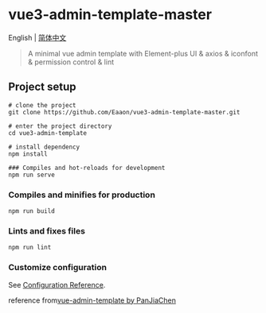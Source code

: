 # vue3-admin-template-master

English | [简体中文](./README-zh.md)

> A minimal vue admin template with Element-plus UI & axios & iconfont & permission control & lint

## Project setup
```
# clone the project
git clone https://github.com/Eaaon/vue3-admin-template-master.git

# enter the project directory
cd vue3-admin-template

# install dependency
npm install

### Compiles and hot-reloads for development
npm run serve
```

### Compiles and minifies for production
```
npm run build
```

### Lints and fixes files
```
npm run lint
```

### Customize configuration
See [Configuration Reference](https://cli.vuejs.org/config/).

reference from[vue-admin-template by PanJiaChen](http://panjiachen.github.io/vue-admin-template)